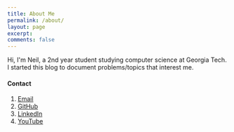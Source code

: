 ```yaml
---
title: About Me
permalink: /about/
layout: page
excerpt: 
comments: false
---
```


Hi, I'm Neil, a 2nd year student studying computer science at Georgia Tech.
I started this blog to document problems/topics that interest me.

#### Contact

1. [Email](mailto:neilmehra@outlook.com)
2. [GitHub](https://github.com/AsianKoala/)
3. [LinkedIn](https://www.linkedin.com/in/nemehra/)
4. [YouTube](https://www.youtube.com/@neilmehra_)

